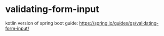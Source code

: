 # validating-form-input
kotlin version of spring boot guide: https://spring.io/guides/gs/validating-form-input/
